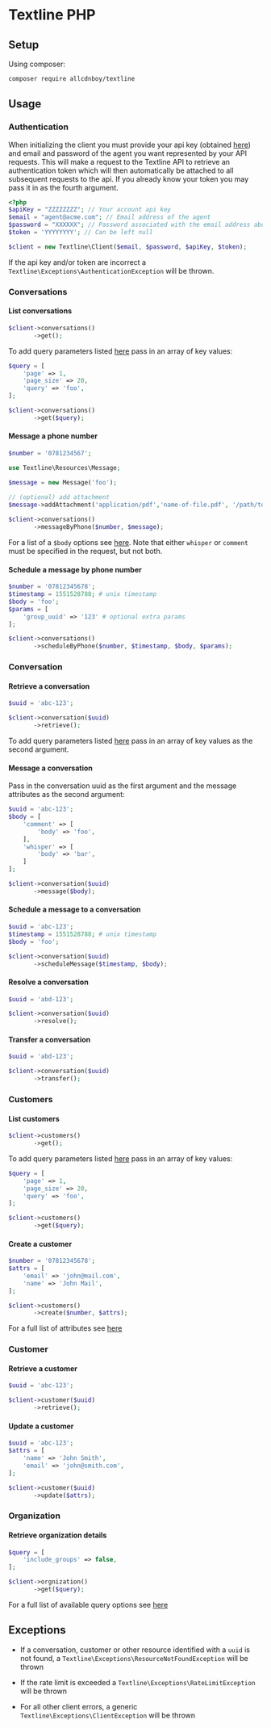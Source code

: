 # Textline PHP

## Setup

Using composer:

```bash
composer require allcdnboy/textline
```

## Usage

### Authentication

When initializing the client you must provide your api key (obtained
[here](https://application.textline.com/organization/api_settings)) and email
and password of the agent you want represented by your API requests. This will
make a request to the Textline API to retrieve an authentication token which 
will then automatically be attached to all subsequent requests to the api. 
If you already know your token you may pass it in as the fourth argument.

```php
<?php
$apiKey = "ZZZZZZZZ"; // Your account api key
$email = "agent@acme.com"; // Email address of the agent
$password = "XXXXXX"; // Password associated with the email address above
$token = 'YYYYYYYY'; // Can be left null

$client = new Textline\Client($email, $password, $apiKey, $token);
```

If the api key and/or token are incorrect a `Textline\Exceptions\AuthenticationException` will be thrown.

### Conversations

#### List conversations

```php
$client->conversations()
       ->get();
```
To add query parameters listed [here](https://textline.docs.apiary.io/#reference/conversations/conversations/list-conversations) pass in an array of key values:

```php
$query = [
    'page' => 1,
    'page_size' => 20,
    'query' => 'foo',
];

$client->conversations()
       ->get($query);
```

#### Message a phone number

```php
$number = '0781234567';

use Textline\Resources\Message;

$message = new Message('foo');

// (optional) add attachment
$message->addAttachment('application/pdf','name-of-file.pdf', '/path/to/file');
                
$client->conversations()
       ->messageByPhone($number, $message);
```
For a list of a `$body` options see [here](https://textline.docs.apiary.io/#reference/conversations/phone-numbers/message-a-phone-number). Note that either `whisper` or `comment` must be specified in the request, but not both.

#### Schedule a message by phone number

```php
$number = '07812345678';
$timestamp = 1551528788; # unix timestamp
$body = 'foo';
$params = [
    'group_uuid' => '123' # optional extra params
];

$client->conversations()
       ->scheduleByPhone($number, $timestamp, $body, $params);
```

### Conversation

#### Retrieve a conversation

```php
$uuid = 'abc-123';

$client->conversation($uuid)
       ->retrieve();
```

To add query parameters listed [here](https://textline.docs.apiary.io/#reference/conversations/conversation/retrieve-a-conversation) pass in an array of key values as the second argument.

#### Message a conversation

Pass in the conversation uuid as the first argument and the message attributes as the second argument:

```php
$uuid = 'abc-123';
$body = [
    'comment' => [
        'body' => 'foo',
    ],
    'whisper' => [
        'body' => 'bar',
    ]
];

$client->conversation($uuid)
       ->message($body);
```

#### Schedule a message to a conversation

```php
$uuid = 'abc-123';
$timestamp = 1551528788; # unix timestamp
$body = 'foo';

$client->conversation($uuid)
       ->scheduleMessage($timestamp, $body);
```

#### Resolve a conversation

```php
$uuid = 'abd-123';

$client->conversation($uuid)
       ->resolve();
```

#### Transfer a conversation

```php
$uuid = 'abd-123';

$client->conversation($uuid)
       ->transfer();
```

### Customers

#### List customers

```php
$client->customers()
       ->get();
```
To add query parameters listed [here](https://textline.docs.apiary.io/#reference/customers/customers/list-customers) pass in an array of key values:

```php
$query = [
    'page' => 1,
    'page_size' => 20,
    'query' => 'foo',
];

$client->customers()
       ->get($query);
```

#### Create a customer

```php
$number = '07812345678';
$attrs = [
    'email' => 'john@mail.com',
    'name' => 'John Mail',
];

$client->customers()
       ->create($number, $attrs);
```

For a full list of attributes see [here](https://textline.docs.apiary.io/#reference/customers/customers/create-a-customer)

### Customer

#### Retrieve a customer

```php
$uuid = 'abc-123';

$client->customer($uuid)
       ->retrieve();
```

#### Update a customer

```php
$uuid = 'abc-123';
$attrs = [
    'name' => 'John Smith',
    'email' => 'john@smith.com',
];

$client->customer($uuid)
       ->update($attrs);
```

### Organization

#### Retrieve organization details

```php
$query = [
    'include_groups' => false,
];

$client->orgnization()
       ->get($query);
```

For a full list of available query options see [here](https://textline.docs.apiary.io/#reference/account/organization/organization-details)

## Exceptions

* If a conversation, customer or other resource identified with a `uuid` is not found, a `Textline\Exceptions\ResourceNotFoundException` will be thrown

* If the rate limit is exceeded a `Textline\Exceptions\RateLimitException` will be thrown

* For all other client errors, a generic `Textline\Exceptions\ClientException` will be thrown
